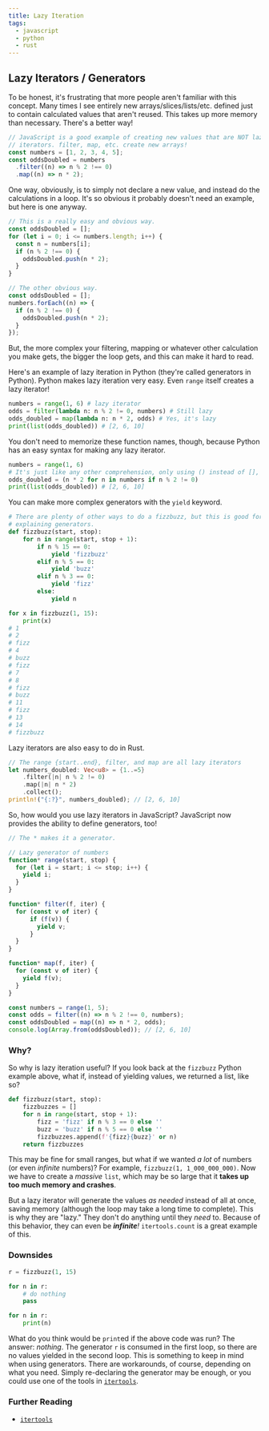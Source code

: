 ```yaml
---
title: Lazy Iteration
tags:
  - javascript
  - python
  - rust
---
```


## Lazy Iterators / Generators

To be honest, it's frustrating that more people aren't familiar with this
concept. Many times I see entirely new arrays/slices/lists/etc. defined just
to contain calculated values that aren't reused. This takes up more memory than
necessary. There's a better way!

```javascript
// JavaScript is a good example of creating new values that are NOT lazy
// iterators. filter, map, etc. create new arrays!
const numbers = [1, 2, 3, 4, 5];
const oddsDoubled = numbers
  .filter((n) => n % 2 !== 0)
  .map((n) => n * 2);
```

One way, obviously, is to simply not declare a new value, and instead do the
calculations in a loop. It's so obvious it probably doesn't need an example,
but here is one anyway.

```javascript
// This is a really easy and obvious way.
const oddsDoubled = [];
for (let i = 0; i <= numbers.length; i++) {
  const n = numbers[i];
  if (n % 2 !== 0) {
    oddsDoubled.push(n * 2);
  }
}
```

```javascript
// The other obvious way.
const oddsDoubled = [];
numbers.forEach((n) => {
  if (n % 2 !== 0) {
    oddsDoubled.push(n * 2);
  }
});
```

But, the more complex your filtering, mapping or whatever other calculation you
make gets, the bigger the loop gets, and this can make it hard to read.

Here's an example of lazy iteration in Python (they're called generators in
Python). Python makes lazy iteration very easy. Even `range` itself creates a
lazy iterator!

```python
numbers = range(1, 6) # lazy iterator
odds = filter(lambda n: n % 2 != 0, numbers) # Still lazy
odds_doubled = map(lambda n: n * 2, odds) # Yes, it's lazy
print(list(odds_doubled)) # [2, 6, 10]
```

You don't need to memorize these function names, though, because Python has an
easy syntax for making any lazy iterator.

```python
numbers = range(1, 6)
# It's just like any other comprehension, only using () instead of [], {}, etc.
odds_doubled = (n * 2 for n in numbers if n % 2 != 0)
print(list(odds_doubled)) # [2, 6, 10]
```

You can make more complex generators with the `yield` keyword.

```python
# There are plenty of other ways to do a fizzbuzz, but this is good for
# explaining generators.
def fizzbuzz(start, stop):
    for n in range(start, stop + 1):
        if n % 15 == 0:
            yield 'fizzbuzz'
        elif n % 5 == 0:
            yield 'buzz'
        elif n % 3 == 0:
            yield 'fizz'
        else:
            yield n

for x in fizzbuzz(1, 15):
    print(x)
# 1
# 2
# fizz
# 4
# buzz
# fizz
# 7
# 8
# fizz
# buzz
# 11
# fizz
# 13
# 14
# fizzbuzz
```

Lazy iterators are also easy to do in Rust.

```rust
// The range {start..end}, filter, and map are all lazy iterators
let numbers_doubled: Vec<u8> = {1..=5}
    .filter(|n| n % 2 != 0)
    .map(|n| n * 2)
    .collect();
println!("{:?}", numbers_doubled); // [2, 6, 10]
```

So, how would you use lazy iterators in JavaScript? JavaScript now provides
the ability to define generators, too!

```javascript
// The * makes it a generator.

// Lazy generator of numbers
function* range(start, stop) {
  for (let i = start; i <= stop; i++) {
    yield i;
  }
}

function* filter(f, iter) {
  for (const v of iter) {
      if (f(v)) {
        yield v;
      }
  }
}

function* map(f, iter) {
  for (const v of iter) {
    yield f(v);
  }
}

const numbers = range(1, 5);
const odds = filter((n) => n % 2 !== 0, numbers);
const oddsDoubled = map((n) => n * 2, odds);
console.log(Array.from(oddsDoubled)); // [2, 6, 10]
```

### Why?

So why is lazy iteration useful? If you look back at the `fizzbuzz`
Python example above, what if, instead of yielding values, we
returned a list, like so?

```python
def fizzbuzz(start, stop):
    fizzbuzzes = []
    for n in range(start, stop + 1):
        fizz = 'fizz' if n % 3 == 0 else ''
        buzz = 'buzz' if n % 5 == 0 else ''
        fizzbuzzes.append(f'{fizz}{buzz}' or n)
    return fizzbuzzes
```

This may be fine for small ranges, but what if we wanted
*a lot* of numbers (or even *infinite* numbers)?
For example, `fizzbuzz(1, 1_000_000_000)`.
Now we have to create a *massive* `list`, which may be so large
that it **takes up too much memory and crashes**.

But a lazy iterator will generate the values *as needed* instead
of all at once, saving memory (although the loop may take a long
time to complete). This is why they are "lazy." They don't do
anything until they *need* to. Because of this behavior, they
can even be ***infinite**!* `itertools.count` is a great example
of this.

### Downsides

```python
r = fizzbuzz(1, 15)

for n in r:
    # do nothing
    pass

for n in r:
    print(n)
```

What do you think would be `print`ed if the above code was
run? The answer: *nothing*. The generator `r` is consumed
in the first loop, so there are no values yielded in the
second loop. This is something to keep in mind when using
generators. There are workarounds, of course, depending on
what you need. Simply re-declaring the generator may be enough,
or you could use one of the tools in [`itertools`][itertools].

### Further Reading

- [`itertools`][itertools]

[itertools]: https://docs.python.org/3/library/itertools.html
